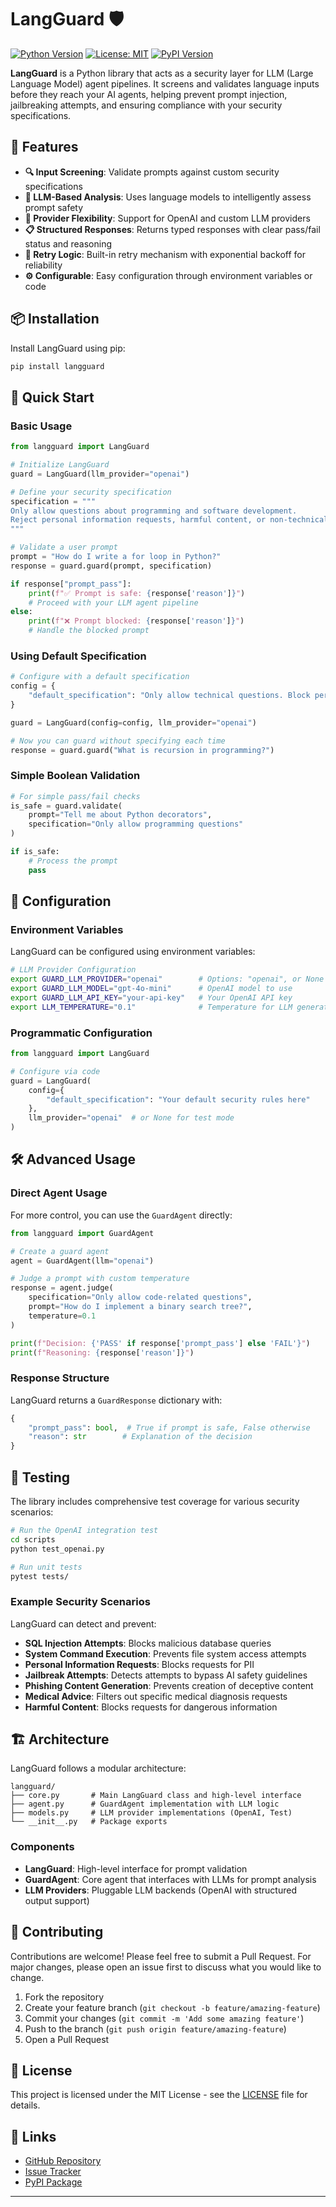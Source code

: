 # LangGuard 🛡️

[![Python Version](https://img.shields.io/badge/python-3.7%2B-blue)](https://www.python.org/downloads/)
[![License: MIT](https://img.shields.io/badge/License-MIT-yellow.svg)](https://opensource.org/licenses/MIT)
[![PyPI Version](https://img.shields.io/pypi/v/langguard)](https://pypi.org/project/langguard/)

**LangGuard** is a Python library that acts as a security layer for LLM (Large Language Model) agent pipelines. It screens and validates language inputs before they reach your AI agents, helping prevent prompt injection, jailbreaking attempts, and ensuring compliance with your security specifications.

## 🚀 Features

- **🔍 Input Screening**: Validate prompts against custom security specifications
- **🤖 LLM-Based Analysis**: Uses language models to intelligently assess prompt safety
- **🔌 Provider Flexibility**: Support for OpenAI and custom LLM providers
- **📋 Structured Responses**: Returns typed responses with clear pass/fail status and reasoning
- **🔄 Retry Logic**: Built-in retry mechanism with exponential backoff for reliability
- **⚙️ Configurable**: Easy configuration through environment variables or code

## 📦 Installation

Install LangGuard using pip:

```bash
pip install langguard
```

## 🏃 Quick Start

### Basic Usage

```python
from langguard import LangGuard

# Initialize LangGuard
guard = LangGuard(llm_provider="openai")

# Define your security specification
specification = """
Only allow questions about programming and software development.
Reject personal information requests, harmful content, or non-technical topics.
"""

# Validate a user prompt
prompt = "How do I write a for loop in Python?"
response = guard.guard(prompt, specification)

if response["prompt_pass"]:
    print(f"✅ Prompt is safe: {response['reason']}")
    # Proceed with your LLM agent pipeline
else:
    print(f"❌ Prompt blocked: {response['reason']}")
    # Handle the blocked prompt
```

### Using Default Specification

```python
# Configure with a default specification
config = {
    "default_specification": "Only allow technical questions. Block personal or harmful content."
}

guard = LangGuard(config=config, llm_provider="openai")

# Now you can guard without specifying each time
response = guard.guard("What is recursion in programming?")
```

### Simple Boolean Validation

```python
# For simple pass/fail checks
is_safe = guard.validate(
    prompt="Tell me about Python decorators",
    specification="Only allow programming questions"
)

if is_safe:
    # Process the prompt
    pass
```

## 🔧 Configuration

### Environment Variables

LangGuard can be configured using environment variables:

```bash
# LLM Provider Configuration
export GUARD_LLM_PROVIDER="openai"        # Options: "openai", or None for test mode
export GUARD_LLM_MODEL="gpt-4o-mini"      # OpenAI model to use
export GUARD_LLM_API_KEY="your-api-key"   # Your OpenAI API key
export LLM_TEMPERATURE="0.1"              # Temperature for LLM generation (0-1)
```

### Programmatic Configuration

```python
from langguard import LangGuard

# Configure via code
guard = LangGuard(
    config={
        "default_specification": "Your default security rules here"
    },
    llm_provider="openai"  # or None for test mode
)
```

## 🛠️ Advanced Usage

### Direct Agent Usage

For more control, you can use the `GuardAgent` directly:

```python
from langguard import GuardAgent

# Create a guard agent
agent = GuardAgent(llm="openai")

# Judge a prompt with custom temperature
response = agent.judge(
    specification="Only allow code-related questions",
    prompt="How do I implement a binary search tree?",
    temperature=0.1
)

print(f"Decision: {'PASS' if response['prompt_pass'] else 'FAIL'}")
print(f"Reasoning: {response['reason']}")
```

### Response Structure

LangGuard returns a `GuardResponse` dictionary with:

```python
{
    "prompt_pass": bool,  # True if prompt is safe, False otherwise
    "reason": str        # Explanation of the decision
}
```

## 🧪 Testing

The library includes comprehensive test coverage for various security scenarios:

```bash
# Run the OpenAI integration test
cd scripts
python test_openai.py

# Run unit tests
pytest tests/
```

### Example Security Scenarios

LangGuard can detect and prevent:

- **SQL Injection Attempts**: Blocks malicious database queries
- **System Command Execution**: Prevents file system access attempts
- **Personal Information Requests**: Blocks requests for PII
- **Jailbreak Attempts**: Detects attempts to bypass AI safety guidelines
- **Phishing Content Generation**: Prevents creation of deceptive content
- **Medical Advice**: Filters out specific medical diagnosis requests
- **Harmful Content**: Blocks requests for dangerous information

## 🏗️ Architecture

LangGuard follows a modular architecture:

```
langguard/
├── core.py       # Main LangGuard class and high-level interface
├── agent.py      # GuardAgent implementation with LLM logic
├── models.py     # LLM provider implementations (OpenAI, Test)
└── __init__.py   # Package exports
```

### Components

- **LangGuard**: High-level interface for prompt validation
- **GuardAgent**: Core agent that interfaces with LLMs for prompt analysis
- **LLM Providers**: Pluggable LLM backends (OpenAI with structured output support)

## 🤝 Contributing

Contributions are welcome! Please feel free to submit a Pull Request. For major changes, please open an issue first to discuss what you would like to change.

1. Fork the repository
2. Create your feature branch (`git checkout -b feature/amazing-feature`)
3. Commit your changes (`git commit -m 'Add some amazing feature'`)
4. Push to the branch (`git push origin feature/amazing-feature`)
5. Open a Pull Request

## 📄 License

This project is licensed under the MIT License - see the [LICENSE](LICENSE) file for details.

## 🔗 Links

- [GitHub Repository](https://github.com/langguard/langguard-python)
- [Issue Tracker](https://github.com/langguard/langguard-python/issues)
- [PyPI Package](https://pypi.org/project/langguard/)

---